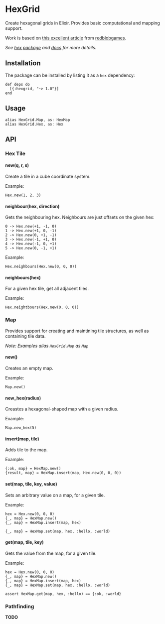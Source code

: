 # HexGrid

Create hexagonal grids in Elixir. Provides basic computational and mapping support.

Work is based on [this excellent article](http://www.redblobgames.com/grids/hexagons/implementation.html) from [redblobgames](http://www.redblobgames.com/). 

_See [hex package](https://hex.pm/packages/hexgrid/1.0.0) and [docs](https://hexdocs.pm/hexgrid/1.0.0) for more details._

## Installation

The package can be installed by listing it as a `hex` dependency:

```
def deps do
  [{:hexgrid, "~> 1.0"}]
end
``` 

## Usage

```
alias HexGrid.Map, as: HexMap
alias HexGrid.Hex, as: Hex
```

## API

### Hex Tile

#### new(q, r, s)

Create a tile in a cube coordinate system.

Example:

```
Hex.new(1, 2, 3)
```

#### neighbour(hex, direction)

Gets the neighbouring hex. Neighbours are just offsets on the given hex:

```
0 -> Hex.new(+1, -1, 0)
1 -> Hex.new(+1, 0, -1)
2 -> Hex.new(0, +1, -1)
3 -> Hex.new(-1, +1, 0)
4 -> Hex.new(-1, 0, +1)
5 -> Hex.new(0, -1, +1)
```

Example:

```
Hex.neighbours(Hex.new(0, 0, 0))
```

#### neighbours(hex)

For a given hex tile, get all adjacent tiles. 

Example:

```
Hex.neightbours(Hex.new(0, 0, 0))
```

### Map

Provides support for creating and maintining tile structures, as well as containing tile data. 

_Note: Examples alias `HexGrid.Map` as `Map`_

#### new()

Creates an empty map.


Example:

```
Map.new()
```

#### new_hex(radius)

Creastes a hexagonal-shaped map with a given radius.

Example:

```
Map.new_hex(5)
```

#### insert(map, tile)

Adds tile to the map. 

Example:

```
{:ok, map} = HexMap.new()
{result, map} = HexMap.insert(map, Hex.new(0, 0, 0))
```

#### set(map, tile, key, value)

Sets an arbitrary value on a map, for a given tile.

Example:

```
hex = Hex.new(0, 0, 0)
{_, map} = HexMap.new()
{_, map} = HexMap.insert(map, hex)

{_, map} = HexMap.set(map, hex, :hello, :world)
```

#### get(map, tile, key)

Gets the value from the map, for a given tile.

Example:

```
hex = Hex.new(0, 0, 0)
{_, map} = HexMap.new()
{_, map} = HexMap.insert(map, hex)
{_, map} = HexMap.set(map, hex, :hello, :world)

assert HexMap.get(map, hex, :hello) == {:ok, :world}
```

### Pathfinding

**TODO**
